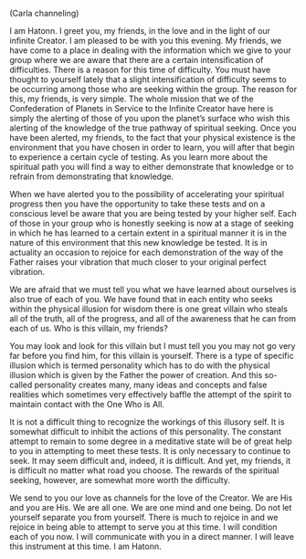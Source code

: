 <p class="channel-type">(Carla channeling)</p>
<p>I am Hatonn. I greet you, my friends, in the love and in the light of our infinite Creator. I am pleased to be with you this evening. My friends, we have come to a place in dealing with the information which we give to your group where we are aware that there are a certain intensification of difficulties. There is a reason for this time of difficulty. You must have thought to yourself lately that a slight intensification of difficulty seems to be occurring among those who are seeking within the group. The reason for this, my friends, is very simple. The whole mission that we of the Confederation of Planets in Service to the Infinite Creator have here is simply the alerting of those of you upon the planet’s surface who wish this alerting of the knowledge of the true pathway of spiritual seeking. Once you have been alerted, my friends, to the fact that your physical existence is the environment that you have chosen in order to learn, you will after that begin to experience a certain cycle of testing. As you learn more about the spiritual path you will find a way to either demonstrate that knowledge or to refrain from demonstrating that knowledge.</p>
<p>When we have alerted you to the possibility of accelerating your spiritual progress then you have the opportunity to take these tests and on a conscious level be aware that you are being tested by your higher self. Each of those in your group who is honestly seeking is now at a stage of seeking in which he has learned to a certain extent in a spiritual manner it is in the nature of this environment that this new knowledge be tested. It is in actuality an occasion to rejoice for each demonstration of the way of the Father raises your vibration that much closer to your original perfect vibration.</p>
<p>We are afraid that we must tell you what we have learned about ourselves is also true of each of you. We have found that in each entity who seeks within the physical illusion for wisdom there is one great villain who steals all of the truth, all of the progress, and all of the awareness that he can from each of us. Who is this villain, my friends?</p>
<p>You may look and look for this villain but I must tell you you may not go very far before you find him, for this villain is yourself. There is a type of specific illusion which is termed personality which has to do with the physical illusion which is given by the Father the power of creation. And this so-called personality creates many, many ideas and concepts and false realities which sometimes very effectively baffle the attempt of the spirit to maintain contact with the One Who is All.</p>
<p>It is not a difficult thing to recognize the workings of this illusory self. It is somewhat difficult to inhibit the actions of this personality. The constant attempt to remain to some degree in a meditative state will be of great help to you in attempting to meet these tests. It is only necessary to continue to seek. It may seem difficult and, indeed, it is difficult. And yet, my friends, it is difficult no matter what road you choose. The rewards of the spiritual seeking, however, are somewhat more worth the difficulty.</p>
<p>We send to you our love as channels for the love of the Creator. We are His and you are His. We are all one. We are one mind and one being. Do not let yourself separate you from yourself. There is much to rejoice in and we rejoice in being able to attempt to serve you at this time. I will condition each of you now. I will communicate with you in a direct manner. I will leave this instrument at this time. I am Hatonn.</p>